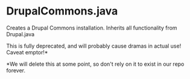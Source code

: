 # DrupalCommons.java

Creates a Drupal Commons installation.  Inherits all functionality from Drupal.java

This is fully deprecated, and will probably cause dramas in actual use!  Caveat emptor!*

*We will delete this at some point, so don't rely on it to exist in our repo forever.
